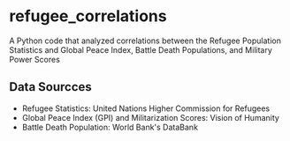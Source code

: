 # refugee_correlations
A Python code that analyzed correlations between the Refugee Population Statistics and Global Peace Index, Battle Death Populations, and Military Power Scores

## Data Sourcces
- Refugee Statistics: United Nations Higher Commission for Refugees
- Global Peace Index (GPI) and Militarization Scores: Vision of Humanity
- Battle Death Population: World Bank's  DataBank
